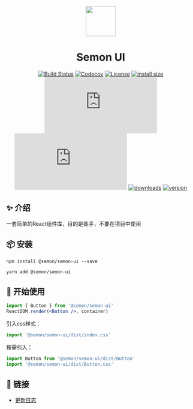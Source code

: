 <div align="center" style="text-align: center">
<img width="80" align="center" src="https://image-1256107964.cos.ap-beijing.myqcloud.com/blog/2019-02-22-logo.jpg">
</div>
<h1 align="center" style="text-align: center">Semon UI</h1>
<div align="center" style="text-align: center">

[![Build Status](https://travis-ci.org/Hoofoo-WHU/semon-ui.svg?branch=master)](https://travis-ci.org/Hoofoo-WHU/semon-ui-react)
[![Codecov](https://img.shields.io/codecov/c/github/hoofoo-WHU/semon-ui.svg)](https://codecov.io/gh/Hoofoo-WHU/semon-ui)
[![License](https://img.shields.io/github/license/hoofoo-WHU/semon-ui.svg?style=flat)](LICENSE)
[![install size](https://packagephobia.now.sh/badge?p=@semon/semon-ui)](https://packagephobia.now.sh/result?p=@semon/semon-ui)
[![gzip:js](http://img.badgesize.io/https://unpkg.com/@semon/semon-ui/dist/index.js?compression=gzip&label=gzip:%20js)](https://www.npmjs.com/package/@semon/semon-ui)
[![gzip:css](http://img.badgesize.io/https://unpkg.com/@semon/semon-ui/dist/index.css?compression=gzip&label=gzip:%20css)](https://www.npmjs.com/package/@semon/semon-ui)
[![downloads](https://img.shields.io/npm/v/@semon/semon-ui.svg)](https://www.npmjs.com/package/@semon/semon-ui)
[![version](https://img.shields.io/npm/dt/@semon/semon-ui.svg)](https://www.npmjs.com/package/@semon/semon-ui)

</div>

## ✨ 介绍
一套简单的React组件库，目的是练手，不要在项目中使用

## 📦 安装
```shell
npm install @semon/semon-ui --save
```
```shell
yarn add @semon/semon-ui
```

## 🚀 开始使用
```jsx
import { Button } from '@semon/semon-ui'
ReactDOM.render(<Button />, container)
```
引入css样式：
```js
import '@semon/semon-ui/dist/index.css'
```
按需引入：
```jsx
import Button from '@semon/semon-ui/dist/Button'
import '@semon/semon-ui/dist/Button.css'
```
<!-- 使用babel-plugin-import
```js
[
  "import", 
  { 
    "libraryName": "@semon/semon-ui", 
    "libraryDirectory": "dist",
    "style": (name) => `@semon/semon-ui/dist/${name}.css`
  }
]

``` -->
## 🔗 链接
- [更新日志](CHANGELOG.md)